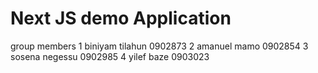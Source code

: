 # Next JS demo Application

group members
1 biniyam tilahun 0902873
2 amanuel mamo 0902854
3 sosena negessu 0902985
4 yilef baze 0903023

